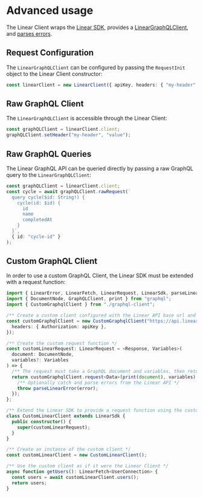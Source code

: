 # Advanced usage

The Linear Client wraps the [Linear SDK](https://github.com/linear/linear/tree/master/packages/sdk/src/_generated_sdk.ts), provides a [LinearGraphQLClient](https://github.com/linear/linear/tree/master/packages/sdk/src/graphql-client.ts), and [parses errors](https://github.com/linear/linear/tree/master/packages/sdk/src/error.ts).

## Request Configuration

The `LinearGraphQLClient` can be configured by passing the `RequestInit` object to the Linear Client constructor:

```ts
const linearClient = new LinearClient({ apiKey, headers: { "my-header": "value" } });
```

## Raw GraphQL Client

The `LinearGraphQLClient` is accessible through the Linear Client:

```ts
const graphQLClient = linearClient.client;
graphQLClient.setHeader("my-header", "value");
```

## Raw GraphQL Queries

The Linear GraphQL API can be queried directly by passing a raw GraphQL query to the `LinearGraphQLClient`:

```ts
const graphQLClient = linearClient.client;
const cycle = await graphQLClient.rawRequest(`
  query cycle($id: String!) {
    cycle(id: $id) {
      id
      name
      completedAt
    }
  }`,
  { id: "cycle-id" }
);
```

## Custom GraphQL Client

In order to use a custom GraphQL Client, the Linear SDK must be extended with a request function:

```ts
import { LinearError, LinearFetch, LinearRequest, LinearSdk, parseLinearError, UserConnection } from "@linear/sdk";
import { DocumentNode, GraphQLClient, print } from "graphql";
import { CustomGraphqlClient } from "./graphql-client";

/** Create a custom client configured with the Linear API base url and API key */
const customGraphqlClient = new CustomGraphqlClient("https://api.linear.app/graphql", {
  headers: { Authorization: apiKey },
});

/** Create the custom request function */
const customLinearRequest: LinearRequest = <Response, Variables>(
  document: DocumentNode,
  variables?: Variables
) => {
  /** The request must take a GraphQL document and variables, then return a promise for the result */
  return customGraphqlClient.request<Data>(print(document), variables).catch(error => {
    /** Optionally catch and parse errors from the Linear API */
    throw parseLinearError(error);
  });
};

/** Extend the Linear SDK to provide a request function using the custom client */
class CustomLinearClient extends LinearSdk {
  public constructor() {
    super(customLinearRequest);
  }
}

/** Create an instance of the custom client */
const customLinearClient = new CustomLinearClient();

/** Use the custom client as if it were the Linear Client */
async function getUsers(): LinearFetch<UserConnection> {
  const users = await customLinearClient.users();
  return users;
}
```